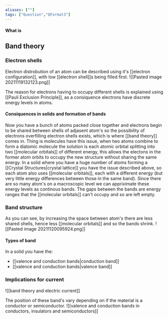 ```yaml
---
aliases: [""]
tags: ["Question","QFormat3"]
---
```


#### What is
## Band theory
### Electron shells
Electron distrobution of an atom can be described using it's [[electron configuration]], with low [[electron shell]]s being filled first.
![[Pasted image 20211119132123.png]]

The reason for electrons having to occupy different shells is explained using [[Pauli Exclusion Principle]], as a consiquence electrons have discrete energy levels in atoms.

#### Consiquences in solids and formation of bands
Now you have a bunch of atoms packed close together and electrons begin to be shared between shells of adjasent atom's so the possibility of electrons overfilling electron shells exists, which is where [[band theory]] comes in.
Thing is molecules have this issue, when two atoms combine to form a diatomic molecule the solution is each atomic orbital splitting into two [[molecular orbitals]] of different energy, this allows the electons in the former atom orbits to occupy the new structure without sharing the same energy.
In a solid where you have a huge number of atoms forming a [[Crystal Structures|crystal lattice]] you have the issue described above, so each atom also uses [[molecular orbitals]], each with a different energy (but very little energy differences between those in the same band). Since there are so many atom's on a macroscopic level we can appriximate these energy levels as continous bands.
The gaps between the bands are energy ranges that the [[molecular orbitals]] can't occupy and so are left empty.

### Band structure
As you can see, by increasing the space between atom's there are less shared shells, hence less [[molecular orbitals]] and so the bands shrink.
![[Pasted image 20211120095924.png]]

#### Types of band
In a solid you have the:
- [[valence and conduction bands|conduction band]]
- [[valence and conduction bands|valence band]]

### Implications for current
![[band theory and electric current]]

The position of these band's vary depending on if the material is a conductor or semiconductor.
![[valence and conduction bands in conductors, insulators and semiconductors]]


